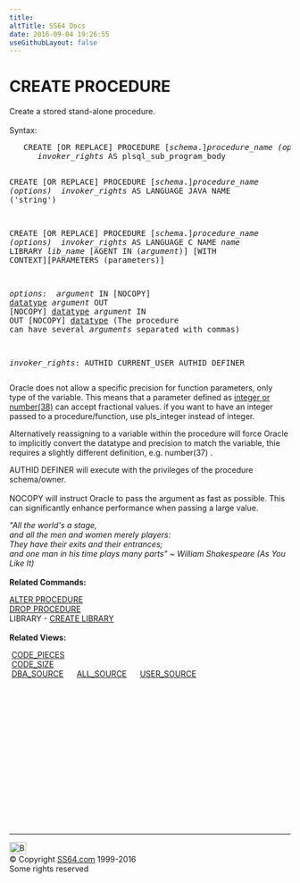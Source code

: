 ```yaml
---
title:
altTitle: SS64 Docs
date: 2016-09-04 19:26:55
useGithubLayout: false
---
```

<!-- #BeginLibraryItem "/Library/head_ora.lbi" --><!-- #EndLibraryItem --><h1>CREATE PROCEDURE</h1> 
<p>Create a stored stand-alone procedure.<br>
  <br>
  Syntax:</p>
<pre>   CREATE [OR REPLACE] PROCEDURE [<i>schema</i>.]<i>procedure_name</i> <i>(options)
     </i> <i>invoker_rights</i> AS plsql_sub_program_body

   CREATE [OR REPLACE] PROCEDURE [<i>schema</i>.]<i>procedure_name</i> <i>(options)
     </i> <i>invoker_rights</i> AS LANGUAGE JAVA NAME ('string')

   CREATE [OR REPLACE] PROCEDURE [<i>schema</i>.]<i>procedure_name</i> <i>(options)
     </i> <i>invoker_rights</i> AS LANGUAGE C NAME <i>name</i> LIBRARY <i>lib_name</i> 
        [AGENT IN (<i>argument</i>)] [WITH CONTEXT][PARAMETERS (parameters)]

<i>options: </i>
      <i>argument</i> IN [NOCOPY] <a href="syntax-datatypes.html">datatype</a>
      <i>argument</i> OUT [NOCOPY] <a href="syntax-datatypes.html">datatype</a>
      <i>argument</i> IN OUT [NOCOPY] <a href="syntax-datatypes.html">datatype</a>
     (The procedure can have several <i>arguments</i> separated with commas)

<i>invoker_rights</i>:
      AUTHID CURRENT_USER
      AUTHID DEFINER</pre>
<p>Oracle does not allow  a specific precision for  function parameters, only type of the variable. This means that a parameter defined as <a href="syntax-datatypes.html">integer or number(38)</a> can accept fractional values. if you want to have an integer passed to a procedure/function, use pls_integer instead of integer. </p>
<p>Alternatively reassigning to a variable within the procedure will force Oracle to implicitly convert the datatype and precision to match the variable, thie requires a slightly different definition, e.g. number(37) .</p>
<p>AUTHID DEFINER will execute with the privileges of the procedure schema/owner.<br>
  <br>
  NOCOPY will instruct Oracle to pass the argument as fast as possible. This can significantly enhance performance when passing a large value.</p>
<p><span class="quote"><i>"All the world's a stage,<br>
and all the men and women merely players:<br>
They have their exits and their entrances;<br>
and one man in his time plays many parts" ~ William Shakespeare (As You Like It)</i></span><br>
<br>
<b>Related Commands:</b></p>
<p><a href="procedure_a.html">ALTER PROCEDURE</a><br>
  <a href="procedure_d.html">DROP PROCEDURE</a> <br>
  LIBRARY - <a href="library_c.html">CREATE LIBRARY</a> <br>
  <br>
  <b>Related Views:</b></p>
<p class="code">&nbsp;<a href="../orad/CODE_PIECES.html">CODE_PIECES</a> <br>                                                         
&nbsp;<a href="../orad/CODE_SIZE.html">CODE_SIZE</a> <br>  
&nbsp;<a href="../orad/DBA_SOURCE.html">DBA_SOURCE</a>&nbsp;&nbsp;&nbsp;&nbsp;&nbsp;&nbsp;<a href="../orad/ALL_SOURCE.html">ALL_SOURCE</a>&nbsp;&nbsp;&nbsp;&nbsp;&nbsp;&nbsp;<a href="../orad/USER_SOURCE.html">USER_SOURCE</a></p><!-- #BeginLibraryItem "/Library/foot_ora.lbi" --><p>
<!-- oracle-footer -->
<ins class="adsbygoogle" style="display:inline-block;width:300px;height:250px" data-ad-client="ca-pub-6140977852749469" data-ad-slot="4275490898"></ins>
<script>
(adsbygoogle = window.adsbygoogle || []).push({});
</script></p>
<hr>
<div id="bl" class="footer"><a href="procedure_c.html#"><img src="../images/top.png" width="30" height="22" alt="Back to the Top"></a></div>
<div id="br" class="footer, tagline">© Copyright <a href="../index.html">SS64.com</a> 1999-2016<br>
Some rights reserved</div><!-- #EndLibraryItem -->

